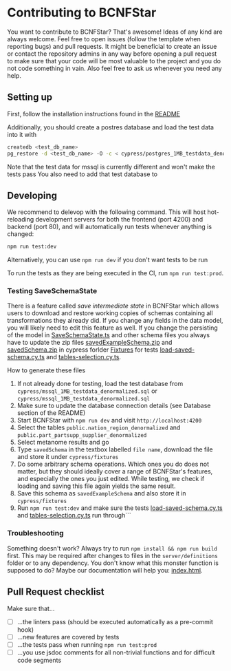 # Contributing to BCNFStar

You want to contribute to BCNFStar? That's awesome! Ideas of any kind are always welcome. Feel free to open issues (follow the template when reporting bugs)
and pull requests. It might be beneficial to create an issue or contact the repository admins in any way before opening a pull request to make sure that
your code will be most valuable to the project and you do not code something in vain. Also feel free to ask us whenever you need any help.

## Setting up

First, follow the installation instructions found in the [README](https://github.com/HPI-Information-Systems/BCNFStar/blob/main/README.md)

Additionally, you should create a postres database and load the test data into it with

```bash
createdb <test_db_name>
pg_restore -d <test_db_name> -O -c < cypress/postgres_1MB_testdata_denormalized.sql
```

Note that the test data for mssql is currently different and won't make the tests pass
You also need to add that test database to

## Developing

We recommend to delevop with the following command. This will host hot-reloading development servers for both the frontend (port 4200) and backend (port 80), and will automatically run tests whenever anything is changed:

```bash
npm run test:dev
```

Alternatively, you can use `npm run dev` if you don't want tests to be run

To run the tests as they are being executed in the CI, run `npm run test:prod`.

### Testing SaveSchemaState

There is a feature called _save intermediate state_ in BCNFStar which allows users to download and restore working copies of schemas containing all transformations they already did. If you change any fields in the data model, you will likely need to edit this feature as well.
If you change the persisting of the model in [SaveSchemaState.ts](/frontend/src/model/schema/methodObjects/SaveSchemaState.ts) and other schema files you always have to update the zip files [savedExampleSchema.zip](/cypress/fixtures/savedExampleSchema.zip) and [savedSchema.zip](/cypress/fixtures/savedSchema.zip) in cypress forlder [Fixtures](/cypress/fixtures) for tests [load-saved-schema.cy.ts](/cypress/e2e/frontend/components/load-saved-schema.cy.ts) and [tables-selection.cy.ts](/cypress/e2e/frontend/pages/tables-selection.cy.ts).

How to generate these files

1. If not already done for testing, load the test database from `cypress/mssql_1MB_testdata_denormalized.sql` or `cypress/mssql_1MB_testdata_denormalized.sql`
1. Make sure to update the database connection details (see Database section of the README)
1. Start BCNFStar with `npm run dev` and visit `http://localhost:4200`
1. Select the tables `public.nation_region_denormalized` and `public.part_partsupp_supplier_denormalized`
1. Select metanome results and go
1. Type `savedSchema` in the textbox labelled `file name`, download the file and store it under `cypress/fixtures`
1. Do some arbitrary schema operations. Which ones you do does not matter, but they should ideally cover a range of BCNFStar's features, and especially the ones you just edited. While testing, we check if loading and saving this file again yields the same result.
1. Save this schema as `savedExampleSchema` and also store it in `cypress/fixtures`
1. Run `npm run test:dev` and make sure the tests [load-saved-schema.cy.ts](/cypress/e2e/frontend/components/load-saved-schema.cy.ts) and [tables-selection.cy.ts](/cypress/e2e/frontend/pages/tables-selection.cy.ts) run through```

### Troubleshooting

Something doesn't work? Always try to run `npm install && npm run build` first. This may be required after changes to files in the `server/definitions` folder or to any dependency.
You don't know what this monster function is supposed to do? Maybe our documentation will help you: [index.html](/docs/index.html).

## Pull Request checklist

Make sure that...

- [ ] ...the linters pass (should be executed automatically as a pre-commit hook)
- [ ] ...new features are covered by tests
- [ ] ...the tests pass when running `npm run test:prod`
- [ ] ...you use jsdoc comments for all non-trivial functions and for difficult code segments
